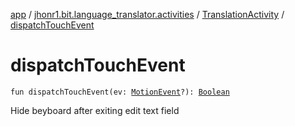 [app](../../index.md) / [jhonr1.bit.language_translator.activities](../index.md) / [TranslationActivity](index.md) / [dispatchTouchEvent](./dispatch-touch-event.md)

# dispatchTouchEvent

`fun dispatchTouchEvent(ev: `[`MotionEvent`](https://developer.android.com/reference/android/view/MotionEvent.html)`?): `[`Boolean`](https://kotlinlang.org/api/latest/jvm/stdlib/kotlin/-boolean/index.html)

Hide beyboard after exiting edit text field

